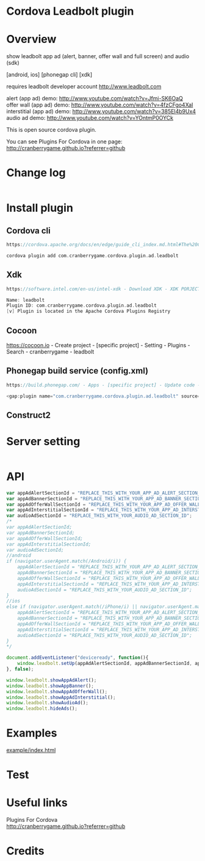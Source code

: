 Cordova Leadbolt plugin
====================
# Overview #
show leadbolt app ad (alert, banner, offer wall and full screen) and audio (sdk)

[android, ios] [phonegap cli] [xdk]

requires leadbolt developer account http://www.leadbolt.com

alert (app ad) demo: http://www.youtube.com/watch?v=Jfmi-SK6OaQ<br>
offer wall (app ad) demo: http://www.youtube.com/watch?v=4fzCFgo4XaI<br>
interstitial (app ad) demo: http://www.youtube.com/watch?v=385El4b9Ux4<br>
audio ad demo: http://www.youtube.com/watch?v=YOntmP0OYCk

This is open source cordova plugin.

You can see Plugins For Cordova in one page: http://cranberrygame.github.io?referrer=github

# Change log #
```c
```
# Install plugin #

## Cordova cli ##
```c
https://cordova.apache.org/docs/en/edge/guide_cli_index.md.html#The%20Command-Line%20Interface - npm install -g cordova@4.1.2

cordova plugin add com.cranberrygame.cordova.plugin.ad.leadbolt
```
## Xdk ##
```c
https://software.intel.com/en-us/intel-xdk - Download XDK - XDK PORJECTS - [specific project] - CORDOVA 3.X HYBRID MOBILE APP SETTINGS - PLUGINS - Third Party Plugins - Add a Third Party Plugin - Get Plugin from the Web -

Name: leadbolt
Plugin ID: com.cranberrygame.cordova.plugin.ad.leadbolt
[v] Plugin is located in the Apache Cordova Plugins Registry
```

## Cocoon ##
https://cocoon.io - Create project - [specific project] - Setting - Plugins - Search - cranberrygame - leadbolt

## Phonegap build service (config.xml) ##
```c
https://build.phonegap.com/ - Apps - [specific project] - Update code - Zip file including config.xml

<gap:plugin name="com.cranberrygame.cordova.plugin.ad.leadbolt" source="plugins.cordova.io" />
```

## Construct2 ##

# Server setting #
```c
```

# API #
```javascript
var appAdAlertSectionId = "REPLACE_THIS_WITH_YOUR_APP_AD_ALERT_SECTION_ID";
var appAdBannerSectionId = "REPLACE_THIS_WITH_YOUR_APP_AD_BANNER_SECTION_ID";
var appAdOfferWallSectionId = "REPLACE_THIS_WITH_YOUR_APP_AD_OFFER_WALL_SECTION_ID";
var appAdInterstitialSectionId = "REPLACE_THIS_WITH_YOUR_APP_AD_INTERSTITIAL_SECTION_ID";
var audioAdSectionId = "REPLACE_THIS_WITH_YOUR_AUDIO_AD_SECTION_ID";
/*
var appAdAlertSectionId;
var appAdBannerSectionId;
var appAdOfferWallSectionId;
var appAdInterstitialSectionId;
var audioAdSectionId;
//android
if (navigator.userAgent.match(/Android/i)) {
	appAdAlertSectionId = "REPLACE_THIS_WITH_YOUR_APP_AD_ALERT_SECTION_ID";
	appAdBannerSectionId = "REPLACE_THIS_WITH_YOUR_APP_AD_BANNER_SECTION_ID";
	appAdOfferWallSectionId = "REPLACE_THIS_WITH_YOUR_APP_AD_OFFER_WALL_SECTION_ID";
	appAdInterstitialSectionId = "REPLACE_THIS_WITH_YOUR_APP_AD_INTERSTITIAL_SECTION_ID";
	audioAdSectionId = "REPLACE_THIS_WITH_YOUR_AUDIO_AD_SECTION_ID";
}
//ios
else if (navigator.userAgent.match(/iPhone/i) || navigator.userAgent.match(/iPad/i)) {
	appAdAlertSectionId = "REPLACE_THIS_WITH_YOUR_APP_AD_ALERT_SECTION_ID";
	appAdBannerSectionId = "REPLACE_THIS_WITH_YOUR_APP_AD_BANNER_SECTION_ID";
	appAdOfferWallSectionId = "REPLACE_THIS_WITH_YOUR_APP_AD_OFFER_WALL_SECTION_ID";
	appAdInterstitialSectionId = "REPLACE_THIS_WITH_YOUR_APP_AD_INTERSTITIAL_SECTION_ID";
	audioAdSectionId = "REPLACE_THIS_WITH_YOUR_AUDIO_AD_SECTION_ID";
}
*/

document.addEventListener("deviceready", function(){
	window.leadbolt.setUp(appAdAlertSectionId, appAdBannerSectionId, appAdOfferWallSectionId, appAdInterstitialSectionId, audioAdSectionId);
}, false);

window.leadbolt.showAppAdAlert();
window.leadbolt.showAppBanner();
window.leadbolt.showAppAdOfferWall();
window.leadbolt.showAppAdInterstitial();
window.leadbolt.showAudioAd();
window.leadbolt.hideAds();
```
# Examples #
<a href="https://github.com/cranberrygame/cordova-plugin-ad-leadbolt/blob/master/example/index.html">example/index.html</a>

# Test #

# Useful links #

Plugins For Cordova<br>
http://cranberrygame.github.io?referrer=github

# Credits #
